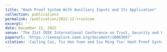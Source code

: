 ```yaml
---
title: "Hash Proof System With Auxiliary Inputs and Its Application"
collection: publications
permalink: /publication/2022-12-trustcom
excerpt: ''
date: December 11, 2022
venue: 'The 21st IEEE International Conference on Trust, Security and Privacy in Computing and Communications, (Trustcom 2022) Wuhan, China, December 9-11, 2022'
paperurl: 'https://ieeexplore.ieee.org/document/10063697'
citation: 'Cailing Cai, Tsz Hon Yuen and Siu Ming Yiu: Hash Proof System With Auxiliary Inputs and Its Application. In IEEE Trustcom 2022, 52-59.'
---
```

